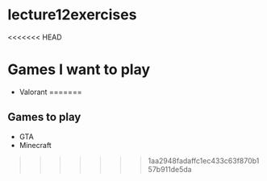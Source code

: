 # lecture12exercises

<<<<<<< HEAD
# Games I want to play
- Valorant
=======
## Games to play
- GTA
- Minecraft
>>>>>>> 1aa2948fadaffc1ec433c63f870b157b911de5da
